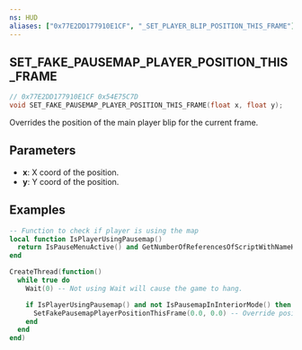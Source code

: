 ```yaml
---
ns: HUD
aliases: ["0x77E2DD177910E1CF", "_SET_PLAYER_BLIP_POSITION_THIS_FRAME"]
---
```

## SET_FAKE_PAUSEMAP_PLAYER_POSITION_THIS_FRAME

```c
// 0x77E2DD177910E1CF 0x54E75C7D
void SET_FAKE_PAUSEMAP_PLAYER_POSITION_THIS_FRAME(float x, float y);
```

Overrides the position of the main player blip for the current frame.

## Parameters
* **x**: X coord of the position.
* **y**: Y coord of the position.

## Examples
```lua
-- Function to check if player is using the map
local function IsPlayerUsingPausemap()
  return IsPauseMenuActive() and GetNumberOfReferencesOfScriptWithNameHash(`pausemenu_map`) > 0
end

CreateThread(function()
  while true do
    Wait(0) -- Not using Wait will cause the game to hang.

    if IsPlayerUsingPausemap() and not IsPausemapInInteriorMode() then -- Make sure the player using the map and the map has switched view
      SetFakePausemapPlayerPositionThisFrame(0.0, 0.0) -- Override position
    end
  end
end)
```
